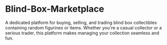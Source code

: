 # Blind-Box-Marketplace
A dedicated platform for buying, selling, and trading blind box collectibles containing random figurines or items. Whether you're a casual collector or a serious trader, this platform makes managing your collection seamless and fun.
